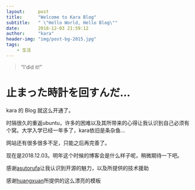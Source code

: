 ```yaml
---
layout:     post
title:      "Welcome to Kara Blog"
subtitle:   " \"Hello World, Hello Blog\""
date:       2018-12-03 21:59:12
author:     "kara"
header-img: "img/post-bg-2015.jpg"
tags:
    - 生活
---
```


> “I'did it!”


# 止まった時計を回すんだ...

kara 的 Blog 就这么开通了。

时隔很久的重返ubuntu，许多的困难以及其所带来的心得让我认识到自己必须有个窝。大学入学已经一年多了，kara依旧是条杂鱼...

网站还有很多很多不足，只能之后再完善了。

现在是2018.12.03。明年这个时候的博客会是什么样子呢，稍微期待一下吧。

感谢[asutorufa](https://asutorufa.github.io/)让我认识到开源的魅力，以及所提供的技术援助

感谢[huangxuan](http://huangxuan.me)所提供的这么漂亮的模板
